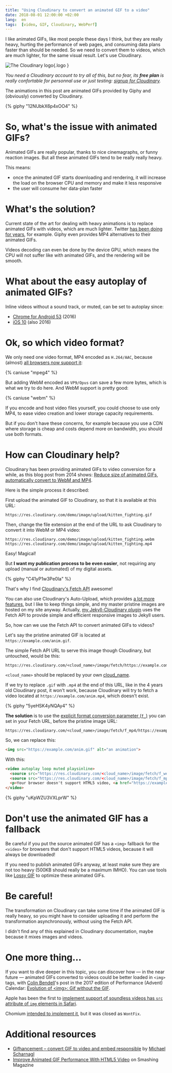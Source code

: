 ```yaml
---
title: "Using Cloudinary to convert an animated GIF to a video"
date: 2018-08-01 12:00:00 +02:00
lang:  en
tags:  [video, GIF, Cloudinary, WebPerf]
---
```


I like animated GIFs, like most people these days I think, but they are really heavy, hurting the performance of web pages, and consuming data plans faster than should be needed. So we need to convert them to videos, which are much lighter, for the same visual result. Let's use Cloudinary.

![The Cloudinary logo](/assets/logos/cloudinary.png){.logo }

*You need a Cloudinary account to try all of this, but no fear, its **free plan** is really confortable for personnal use or just testing: [signup for Cloudinary](https://nho.io/cloudinary-signup).*

The animations in this post are animated GIFs provided by Giphy and (obviously) converted by Cloudinary.

{% giphy "12NUbkX6p4xOO4" %}

# So, what's the issue with animated GIFs?

Animated GIFs are really popular, thanks to nice cinemagraphs, or funny reaction images. But all these animated GIFs tend to be really really heavy.

This means:

- once the animated GIF starts downloading and rendering, it will increase the load on the browser CPU and memory and make it less responsive
- the user will consume her data-plan faster

# What's the solution?

Current state of the art for dealing with heavy animations is to replace animated GIFs with videos, which are much lighter. Twitter [has been doing for years](https://mashable.com/2014/06/20/twitter-gifs-mp4/), for example. Giphy even provides MP4 alternatives to their animated GIFs.

Videos decoding can even be done by the device GPU, which means the CPU will not suffer like with animated GIFs, and the rendering will be smooth.

# What about the easy autoplay of animated GIFs?

Inline videos without a sound track, or muted, can be set to autoplay since:
- [Chrome for Android 53](https://developers.google.com/web/updates/2016/07/autoplay) (2016)
- [iOS 10](https://webkit.org/blog/6784/new-video-policies-for-ios/) (also 2016)

# Ok, so which video format?

We only need one video format, MP4 encoded as `H.264/AAC`, because (almost) [all browsers now support it](https://caniuse.com/#feat=mpeg4):

{% caniuse "mpeg4" %}

But adding WebM encoded as `VP9/Opus` can save a few more bytes, which is what we try to do here. And WebM support is pretty good:

{% caniuse "webm" %}

If you encode and host video files yourself, you could choose to use only MP4, to ease video creation and lower storage capacity requirements.

But if you don't have these concerns, for example because you use a CDN where storage is cheap and costs depend more on bandwidth, you should use both formats.

# How can Cloudinary help?

Cloudinary has been providing animated GIFs to video conversion for a while, as this blog post from 2014 shows: [Reduce size of animated GIFs, automatically convert to WebM and MP4](https://cloudinary.com/blog/reduce_size_of_animated_gifs_automatically_convert_to_webm_and_mp4).

Here is the simple process it described:

First upload the animated GIF to Cloudinary, so that it is available at this URL:

```
https://res.cloudinary.com/demo/image/upload/kitten_fighting.gif
```

Then, change the file extension at the end of the URL to ask Cloudinary to convert it into WebM or MP4 video:

```
https://res.cloudinary.com/demo/image/upload/kitten_fighting.webm
https://res.cloudinary.com/demo/image/upload/kitten_fighting.mp4
```

Easy! Magical!

But **I want my publication process to be even easier**, not requiring any upload (manual or automated) of my digital assets.

{% giphy "C41yP1w3Pe0la" %}

That's why I find [Cloudinary's Fetch API](https://cloudinary.com/documentation/fetch_remote_images#remote_image_fetch_url) awesome!

You can also use Cloudinary's Auto-Upload, which provides [a lot more features](https://cloudinary.com/documentation/fetch_remote_images), but I like to keep things simple, and my master pristine images are hosted on my site anyway. Actually, [my Jekyll-Cloudinary plugin](https://nhoizey.github.io/jekyll-cloudinary/) uses the Fetch API to provide simple and efficient responsive images to Jekyll users.

So, how can we use the Fetch API to convert animated GIFs to videos?

Let's say the pristine animated GIF is located at `https://example.com/anim.gif`.

The simple Fetch API URL to serve this image though Cloudinary, but untouched, would be this:

```
https://res.cloudinary.com/<cloud_name>/image/fetch/https://example.com/anim.gif
```

`<cloud_name>` should be replaced by your own [cloud_name](https://cloudinary.com/documentation/solution_overview#cloud_name).

If we try to replace `.gif` with `.mp4` at the end of this URL, like in the 4 years old Cloudinary post, it won't work, because Cloudinary will try to fetch a video located at `https://example.com/anim.mp4`, which doesn't exist.

{% giphy "5yeHSK4yNQAy4" %}

**The solution** is to use the [explicit format conversion parameter (`f_`)](https://cloudinary.com/documentation/image_transformations#image_format_support) you can set in your Fetch URL, before the pristine image URL:

```
https://res.cloudinary.com/<cloud_name>/image/fetch/f_mp4/https://example.com/anim.gif
```

So, we can replace this:

```html
<img src="https://example.com/anim.gif" alt="an animation">
```

With this:

```html
<video autoplay loop muted playsinline>
  <source src="https://res.cloudinary.com/<cloud_name>/image/fetch/f_webm/https://example.com/anim.gif" type="video/webm">
  <source src="https://res.cloudinary.com/<cloud_name>/image/fetch/f_mp4/https://example.com/anim.gif" type="video/mp4">
  <p>Your browser doesn't support HTML5 video, <a href="https://example.com/anim.gif">download the animated GIF</a>.</p>
</video>
```

{% giphy "uKpWZU3VXLprW" %}

# Don't use the animated GIF has a fallback

Be careful if you put the source animated GIF has a `<img>` fallback for the `<video>` for browsers that don't support HTML5 videos, because it will always be downloaded!

If you need to publish animated GIFs anyway, at least make sure they are not too heavy (500KB should really be a maximum IMHO). You can use tools like [Lossy GIF](https://kornel.ski/lossygif) to optimize these animated GIFs.

# Be careful!

The transformation on Cloudinary can take some time if the animated GIF is really heavy, so you might have to consider uploading it and perform the transformation asynchronously, without using the Fetch API.

I didn't find any of this explained in Cloudinary documentation, maybe because it mixes images and videos.

# One more thing…

If you want to dive deeper in this topic, you can discover how — in the near future — animated GIFs converted to videos could be better loaded in `<img>` tags, with [Colin Bendell](https://twitter.com/colinbendell)'s post in the 2017 edition of Performance (Advent) Calendar: [Evolution of &lt;img&gt;: Gif without the GIF](https://calendar.perfplanet.com/2017/animated-gif-without-the-gif/).

Apple has been the first to [implement support of soundless videos has `src` attribute of `img` elements in Safari](https://bugs.webkit.org/show_bug.cgi?id=176825).

Chomium [intended to implement it](https://bugs.chromium.org/p/chromium/issues/detail?id=791658), but it was closed as `WontFix`.

# Additional resources

- [Gifhancement – convert GIF to video and embed responsible](https://justmarkup.com/log/2018/02/gifhancement/) by [Michael Scharnagl](https://justmarkup.com/log/servus-hello-and-welcome/)
- [Improve Animated GIF Performance With HTML5 Video](https://www.smashingmagazine.com/2018/11/gif-to-video/) on Smashing Magazine
